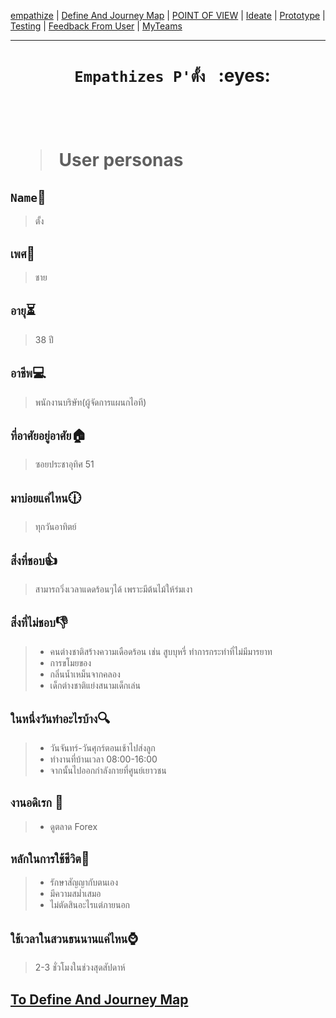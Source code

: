 [empathize](https://github.com/LeoPonin/INT100-G2-02-2Na2Jai/blob/c8bd58e89e30c340625163b9c2ea6b4e0ba3f6ce/Tung/empathize.md) | [Define And Journey Map](https://github.com/LeoPonin/INT100-G2-02-2Na2Jai/blob/main/Tung/Define.md) | [POINT OF VIEW](https://github.com/LeoPonin/INT100-G2-02-2Na2Jai/blob/main/Tung/POV.md) | [Ideate](https://github.com/LeoPonin/INT100-G2-02-2Na2Jai/blob/main/Tung/Ideate.md) | [Prototype](https://github.com/LeoPonin/INT100-G2-02-2Na2Jai/blob/main/Tung/prototype.md) | [Testing](https://github.com/LeoPonin/INT100-G2-02-2Na2Jai/blob/main/Tung/Testing.md) | [Feedback From User](https://github.com/LeoPonin/INT100-G2-02-2Na2Jai/blob/main/Tung/Feedback%20from%20user.md) | [MyTeams](https://github.com/LeoPonin/INT100-G2-02-2Na2Jai/blob/main/ourteam.md)

<hr>

<h1 align = center> <code> Empathizes P'ตั้ง </code> :eyes: <h1>
<br>

> User personas


## `Name`👨
> ตั้ง

## `เพศ`🚻
> ชาย 

## `อายุ`⏳
> 38 ปี

## `อาชีพ`💻 
> พนักงานบริษัท(ผู้จัดการแผนกไอที)

## `ที่อาศัยอยู่อาศัย`🏠
> ซอยประชาอุทิศ 51

## `มาบ่อยแค่ไหน`🕧
> ทุกวันอาทิตย์
 
## `สิ่งที่ชอบ`👍
> สามารถวิ่งเวลาแดดร้อนๆได้ เพราะมีต้นไม้ให้ร่มเงา  

## `สิ่งที่ไม่ชอบ`👎
> - คนต่างชาติสร้างความเดือดร้อน เช่น สูบบุหรี่ ทำการกระทำที่ไม่มีมารยาท
> - การขโมยของ 
> - กลิ่นน้ำเหม็นจากคลอง
> - เด็กต่างชาติแย่งสนามเด็กเล่น  

## `ในหนึ่งวันทำอะไรบ้าง`🔍
> - วันจันทร์-วันศุกร์ตอนเช้าไปส่งลูก    
> - ทำงานที่บ้านเวลา 08:00-16:00  
> - จากนั้นไปออกกำลังกายที่ศูนย์เยาวชน  

## `งานอดิเรก` 🏃
> - ดูตลาด Forex

## `หลักในการใช้ชีวิต`💖
> - รักษาสัญญากับตนเอง   
> - มีความสม่ำเสมอ
> - ไม่ตัดสินอะไรแต่ภายนอก

## `ใช้เวลาในสวนธนนานแค่ไหน`⌚
> 2-3 ชั่วโมงในช่วงสุดสัปดาห์

[To Define And Journey Map](https://github.com/LeoPonin/INT100-G2-02-2Na2Jai/blob/main/Tung/Define.md)
------

